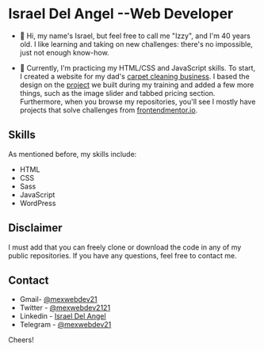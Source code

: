# Israel Del Angel --Web Developer

- 👋 Hi, my name's Israel, but feel free to call me "Izzy", and I'm 40 years old. I like learning and taking on new challenges: there's no impossible, just not enough know-how.


- 🌱 Currently, I'm practicing my HTML/CSS and JavaScript skills. To start, I created a website for my dad's [carpet cleaning business](https://serviciodelangel.com). I based the design on the [project](https://omnifood-ida.netlify.app/) we built during my training and added a few more things, such as the image slider and tabbed pricing section. Furthermore, when you browse my repositories, you'll see I mostly have projects that solve challenges from [frontendmentor.io](https://www.frontendmentor.io/profile/mexwebdev21).


## Skills

As mentioned before, my skills include:

- HTML
- CSS
- Sass
- JavaScript
- WordPress


## Disclaimer

I must add that you can freely clone or download the code in any of my public repositories. If you have any questions, feel free to contact me.


## Contact

- Gmail- [@mexwebdev21](mailto:mexwebdev21@gmail.com)
- Twitter - [@mexwebdev2121](https://www.twitter.com/mexwebdev2121)
- Linkedin - [Israel Del Angel](https://www.linkedin.com/in/idelangel)
- Telegram - [@mexwebdev21](https://t.me/mexwebdev21)

Cheers!

<!---
mexwebdev21/mexwebdev21 is a ✨ special ✨ repository because its `README.md` (this file) appears on your GitHub profile.
You can click the Preview link to take a look at your changes.
--->
